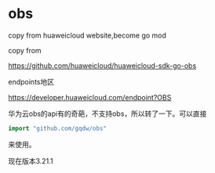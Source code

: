 # obs
copy from huaweicloud  website,become go mod 

copy from 

https://github.com/huaweicloud/huaweicloud-sdk-go-obs



endpoints地区

https://developer.huaweicloud.com/endpoint?OBS



华为云obs的api有的奇葩，不支持obs，所以转了一下。可以直接

```go
import "github.com/gqdw/obs"
```

来使用。

现在版本3.21.1 
